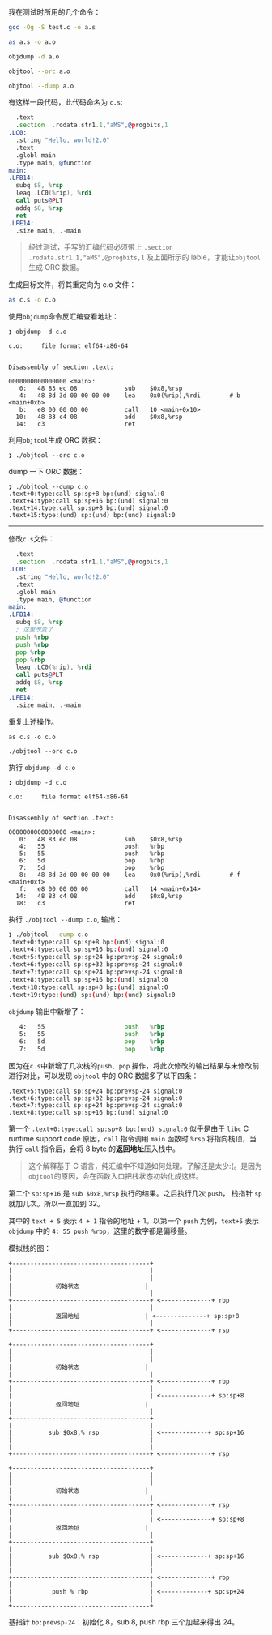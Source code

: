 我在测试时所用的几个命令：

```sh
gcc -Og -S test.c -o a.s
```

```sh
as a.s -o a.o
```

```sh
objdump -d a.o
```

```sh
objtool --orc a.o
```

```sh
objtool --dump a.o
```

有这样一段代码，此代码命名为 `c.s`:

```asm
  .text
  .section	.rodata.str1.1,"aMS",@progbits,1
.LC0:
  .string "Hello, world!2.0"
  .text
  .globl main
  .type main, @function
main:
.LFB14:
  subq $8, %rsp
  leaq .LC0(%rip), %rdi
  call puts@PLT
  addq $8, %rsp
  ret
.LFE14:
  .size	main, .-main
```

> 经过测试，手写的汇编代码必须带上 `.section	.rodata.str1.1,"aMS",@progbits,1` 及上面所示的 lable，才能让`objtool`生成 ORC 数据。

生成目标文件，将其重定向为 c.o 文件：

```sh
as c.s -o c.o
```

使用`objdump`命令反汇编查看地址：

```
❯ objdump -d c.o

c.o:     file format elf64-x86-64


Disassembly of section .text:

0000000000000000 <main>:
   0:   48 83 ec 08             sub    $0x8,%rsp
   4:   48 8d 3d 00 00 00 00    lea    0x0(%rip),%rdi        # b <main+0xb>
   b:   e8 00 00 00 00          call   10 <main+0x10>
  10:   48 83 c4 08             add    $0x8,%rsp
  14:   c3                      ret
```

利用`objtool`生成 ORC 数据：

```
❯ ./objtool --orc c.o
```

dump 一下 ORC 数据：

```
❯ ./objtool --dump c.o
.text+0:type:call sp:sp+8 bp:(und) signal:0
.text+4:type:call sp:sp+16 bp:(und) signal:0
.text+14:type:call sp:sp+8 bp:(und) signal:0
.text+15:type:(und) sp:(und) bp:(und) signal:0
```

---

修改`c.s`文件：

```asm
  .text
  .section	.rodata.str1.1,"aMS",@progbits,1
.LC0:
  .string "Hello, world!2.0"
  .text
  .globl main
  .type main, @function
main:
.LFB14:
  subq $8, %rsp
  ; 这里改变了
  push %rbp
  push %rbp
  pop %rbp
  pop %rbp
  leaq .LC0(%rip), %rdi
  call puts@PLT
  addq $8, %rsp
  ret
.LFE14:
  .size	main, .-main
```

重复上述操作。

`as c.s -o c.o`

`./objtool --orc c.o`

执行 `objdump -d c.o`

```
❯ objdump -d c.o

c.o:     file format elf64-x86-64


Disassembly of section .text:

0000000000000000 <main>:
   0:   48 83 ec 08             sub    $0x8,%rsp
   4:   55                      push   %rbp
   5:   55                      push   %rbp
   6:   5d                      pop    %rbp
   7:   5d                      pop    %rbp
   8:   48 8d 3d 00 00 00 00    lea    0x0(%rip),%rdi        # f <main+0xf>
   f:   e8 00 00 00 00          call   14 <main+0x14>
  14:   48 83 c4 08             add    $0x8,%rsp
  18:   c3                      ret
```

执行 `./objtool --dump c.o`, 输出：

```sh
❯ ./objtool --dump c.o
.text+0:type:call sp:sp+8 bp:(und) signal:0
.text+4:type:call sp:sp+16 bp:(und) signal:0
.text+5:type:call sp:sp+24 bp:prevsp-24 signal:0
.text+6:type:call sp:sp+32 bp:prevsp-24 signal:0
.text+7:type:call sp:sp+24 bp:prevsp-24 signal:0
.text+8:type:call sp:sp+16 bp:(und) signal:0
.text+18:type:call sp:sp+8 bp:(und) signal:0
.text+19:type:(und) sp:(und) bp:(und) signal:0
```

`objdump` 输出中新增了：

```asm
   4:   55                      push   %rbp
   5:   55                      push   %rbp
   6:   5d                      pop    %rbp
   7:   5d                      pop    %rbp
```

因为在`c.s`中新增了几次栈的`push`、`pop` 操作，将此次修改的输出结果与未修改前进行对比，可以发现 `objtool` 中的 ORC 数据多了以下四条：

```
.text+5:type:call sp:sp+24 bp:prevsp-24 signal:0
.text+6:type:call sp:sp+32 bp:prevsp-24 signal:0
.text+7:type:call sp:sp+24 bp:prevsp-24 signal:0
.text+8:type:call sp:sp+16 bp:(und) signal:0
```

第一个 `.text+0:type:call sp:sp+8 bp:(und) signal:0` 似乎是由于 `libc` C runtime support code 原因，`call` 指令调用 `main` 函数时 `%rsp` 将指向栈顶，当执行 `call` 指令后，会将 8 byte 的**返回地址**压入栈中。

> 这个解释基于 C 语言，纯汇编中不知道如何处理。了解还是太少:(。是因为`objtool`的原因，会在函数入口把栈状态初始化成这样。

第二个 `sp:sp+16` 是 `sub $0x8,%rsp` 执行的结果。之后执行几次 `push`， 栈指针 `sp` 就加几次。所以一直加到 32。

其中的 `text + 5` 表示 `4 + 1` 指令的地址 + 1。以第一个 `push` 为例，`text+5` 表示 `objdump` 中的 `4: 55 push %rbp`，这里的数字都是偏移量。

模拟栈的图：

```
+--------------------------------------+
|                                      |
|                                      |
|            初始状态                  |
|                                      |
+--------------------------------------+ <--------------+ rbp
|                                      |
|            返回地址                  | <--------------+ sp:sp+8
|                                      |
+--------------------------------------+ <--------------+ rsp

+--------------------------------------+
|                                      |
|                                      |
|            初始状态                  |
|                                      |
+--------------------------------------+ <--------------+ rbp
|                                      |
|                                      | <--------------+ sp:sp+8
|            返回地址                  |
|                                      |
+--------------------------------------+
|                                      |
|          sub $0x8,% rsp              | <-------------+ sp:sp+16
|                                      |
|                                      |
+--------------------------------------+ <--------------+ rsp

+--------------------------------------+
|                                      |
|                                      |
|            初始状态                  |
|                                      |
+--------------------------------------+ <--------------+ rsp
|                                      |
|                                      | <--------------+ sp:sp+8
|            返回地址                  |
|                                      |
+--------------------------------------+
|                                      |
|          sub $0x8,% rsp              | <-------------+ sp:sp+16
|                                      |
|                                      |
+--------------------------------------+ <--------------+ rbp
|                                      |
|           push % rbp                 | <-------------+ sp:sp+24
|                                      |
+--------------------------------------+
```

基指针 `bp:prevsp-24`：初始化 8，sub 8, push rbp 三个加起来得出 24。
